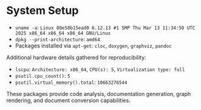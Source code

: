 # System Setup

- `uname -a`: `Linux 80e58b15ead0 6.12.13 #1 SMP Thu Mar 13 11:34:50 UTC 2025 x86_64 x86_64 x86_64 GNU/Linux`
- `dpkg --print-architecture`: `amd64`
- Packages installed via `apt-get`: `cloc`, `doxygen`, `graphviz`, `pandoc`

Additional hardware details gathered for reproducibility:

- `lscpu`: `Architecture: x86_64`, `CPU(s): 5`, `Virtualization type: full`
- `psutil.cpu_count()`: `5`
- `psutil.virtual_memory().total`: `10663276544`

These packages provide code analysis, documentation generation, graph rendering, and document conversion capabilities.

